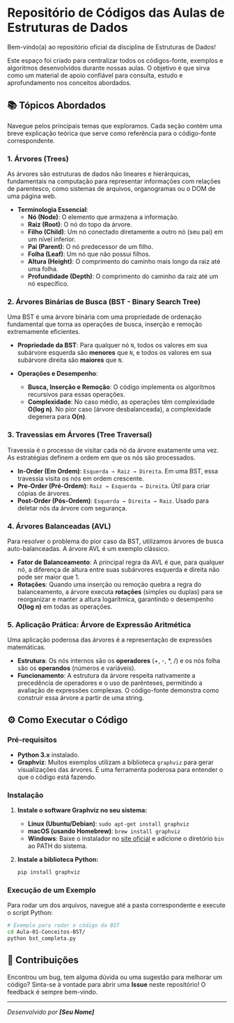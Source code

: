 # Repositório de Códigos das Aulas de Estruturas de Dados

Bem-vindo(a) ao repositório oficial da disciplina de Estruturas de Dados!

Este espaço foi criado para centralizar todos os códigos-fonte, exemplos e algoritmos desenvolvidos durante nossas aulas. O objetivo é que sirva como um material de apoio confiável para consulta, estudo e aprofundamento nos conceitos abordados.

## 📚 Tópicos Abordados

Navegue pelos principais temas que exploramos. Cada seção contém uma breve explicação teórica que serve como referência para o código-fonte correspondente.

### 1. Árvores (Trees)
As árvores são estruturas de dados não lineares e hierárquicas, fundamentais na computação para representar informações com relações de parentesco, como sistemas de arquivos, organogramas ou o DOM de uma página web.

* **Terminologia Essencial**:
    * **Nó (Node)**: O elemento que armazena a informação.
    * **Raiz (Root)**: O nó do topo da árvore.
    * **Filho (Child)**: Um nó conectado diretamente a outro nó (seu pai) em um nível inferior.
    * **Pai (Parent)**: O nó predecessor de um filho.
    * **Folha (Leaf)**: Um nó que não possui filhos.
    * **Altura (Height)**: O comprimento do caminho mais longo da raiz até uma folha.
    * **Profundidade (Depth)**: O comprimento do caminho da raiz até um nó específico.

### 2. Árvores Binárias de Busca (BST - Binary Search Tree)
Uma BST é uma árvore binária com uma propriedade de ordenação fundamental que torna as operações de busca, inserção e remoção extremamente eficientes.

* **Propriedade da BST**: Para qualquer nó `N`, todos os valores em sua subárvore esquerda são **menores** que `N`, e todos os valores em sua subárvore direita são **maiores** que `N`.

* **Operações e Desempenho**:
    * **Busca, Inserção e Remoção**: O código implementa os algoritmos recursivos para essas operações.
    * **Complexidade**: No caso médio, as operações têm complexidade **O(log n)**. No pior caso (árvore desbalanceada), a complexidade degenera para **O(n)**.

### 3. Travessias em Árvores (Tree Traversal)
Travessia é o processo de visitar cada nó da árvore exatamente uma vez. As estratégias definem a ordem em que os nós são processados.

* **In-Order (Em Ordem)**: `Esquerda → Raiz → Direita`. Em uma BST, essa travessia visita os nós em ordem crescente.
* **Pre-Order (Pré-Ordem)**: `Raiz → Esquerda → Direita`. Útil para criar cópias de árvores.
* **Post-Order (Pós-Ordem)**: `Esquerda → Direita → Raiz`. Usado para deletar nós da árvore com segurança.

### 4. Árvores Balanceadas (AVL)
Para resolver o problema do pior caso da BST, utilizamos árvores de busca auto-balanceadas. A árvore AVL é um exemplo clássico.

* **Fator de Balanceamento**: A principal regra da AVL é que, para qualquer nó, a diferença de altura entre suas subárvores esquerda e direita não pode ser maior que 1.
* **Rotações**: Quando uma inserção ou remoção quebra a regra do balanceamento, a árvore executa **rotações** (simples ou duplas) para se reorganizar e manter a altura logarítmica, garantindo o desempenho **O(log n)** em todas as operações.

### 5. Aplicação Prática: Árvore de Expressão Aritmética
Uma aplicação poderosa das árvores é a representação de expressões matemáticas.

* **Estrutura**: Os nós internos são os **operadores** (+, -, \*, /) e os nós folha são os **operandos** (números e variáveis).
* **Funcionamento**: A estrutura da árvore respeita nativamente a precedência de operadores e o uso de parênteses, permitindo a avaliação de expressões complexas. O código-fonte demonstra como construir essa árvore a partir de uma string.


## ⚙️ Como Executar o Código

### Pré-requisitos
* **Python 3.x** instalado.
* **Graphviz**: Muitos exemplos utilizam a biblioteca `graphviz` para gerar visualizações das árvores. É uma ferramenta poderosa para entender o que o código está fazendo.

### Instalação
1.  **Instale o software Graphviz no seu sistema:**
    * **Linux (Ubuntu/Debian)**: `sudo apt-get install graphviz`
    * **macOS (usando Homebrew)**: `brew install graphviz`
    * **Windows**: Baixe o instalador no [site oficial](https://graphviz.org/download/) e adicione o diretório `bin` ao PATH do sistema.

2.  **Instale a biblioteca Python:**
    ```bash
    pip install graphviz
    ```

### Execução de um Exemplo
Para rodar um dos arquivos, navegue até a pasta correspondente e execute o script Python:
```bash
# Exemplo para rodar o código da BST
cd Aula-01-Conceitos-BST/
python bst_completa.py
```

## 💬 Contribuições

Encontrou um bug, tem alguma dúvida ou uma sugestão para melhorar um código? Sinta-se à vontade para abrir uma **Issue** neste repositório! O feedback é sempre bem-vindo.

---
*Desenvolvido por **[Seu Nome]***
